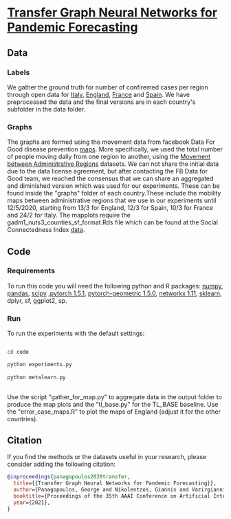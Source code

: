 # [Transfer Graph Neural Networks for Pandemic Forecasting](https://arxiv.org/abs/2009.08388)


## Data


### Labels

We gather the ground truth for number of confiremed cases per region through open data for [Italy](https://github.com/pcm-dpc/COVID-19/blob/master/dati-province/dpc-covid19-ita-province.csv),
[England](https://coronavirus.data.gov.uk), [France](https://www.data.gouv.fr/en/datasets/donnees-relatives-aux-tests-de-depistage-de-covid-19-realises-en-laboratoire-de-ville/) and [Spain](https://code.montera34.com:4443/numeroteca/covid19/-/blob/master/data/output/spain/covid19-provincias-spain_consolidated.csv}}).
We have preprocessed the data and the final versions are in each country's subfolder in the data folder.


### Graphs

The graphs are formed using the movement data from facebook Data For Good disease prevention [maps](https://dataforgood.fb.com/docs/covid19/). More specifically, we used the total number of people moving daily from one region to another, using the [Movement between Administrative Regions](https://dataforgood.fb.com/tools/movement-range-maps/) datasets. We can not share the initial data due to the data license agreement, but after contacting the FB Data for Good team, we reached the consensus that we can share an aggregated and diminished version which was used for our experiments. 
These can be found inside the "graphs" folder of each country.These include the mobility maps between administrative regions that we use in our experiments until 12/5/2020, starting from 13/3 for England, 12/3 for Spain, 10/3 for France and 24/2 for Italy.
The mapplots require the gadm1_nuts3_counties_sf_format.Rds file which can be found at the Social Connectedness Index [data](https://dataforgood.fb.com/tools/social-connectedness-index/).



## Code

### Requirements
To run this code you will need the following python and R packages:
[numpy](https://www.numpy.org/), [pandas](https://pandas.pydata.org/), [scipy](https://www.scipy.org/) ,[pytorch 1.5.1](https://pytorch.org/), [pytorch-geometric 1.5.0](https://github.com/rusty1s/pytorch_geometric), [networkx 1.11](https://networkx.github.io/), [sklearn](https://scikit-learn.org/stable/), dplyr, sf, ggplot2, sp.

### Run
To run the experiments with the default settings:

```bash

cd code

python experiments.py
 
python metalearn.py
 
```

Use the script "gather_for_map.py" to aggregate data in the output folder to produce the map plots and the "tl_base.py" for the TL_BASE baseline. Use the "error_case_maps.R" to plot the maps of England (adjust  it for the other countries). 

## Citation

If you find the methods or the datasets useful in your research, please consider adding the following citation:

```bibtex
@inproceedings{panagopoulos2020transfer,
  title={{Transfer Graph Neural Networks for Pandemic Forecasting}},
  author={Panagopoulos, George and Nikolentzos, Giannis and Vazirgiannis, Michalis},
  booktitle={Proceedings of the 35th AAAI Conference on Artificial Intelligence},
  year={2021},
}
```
